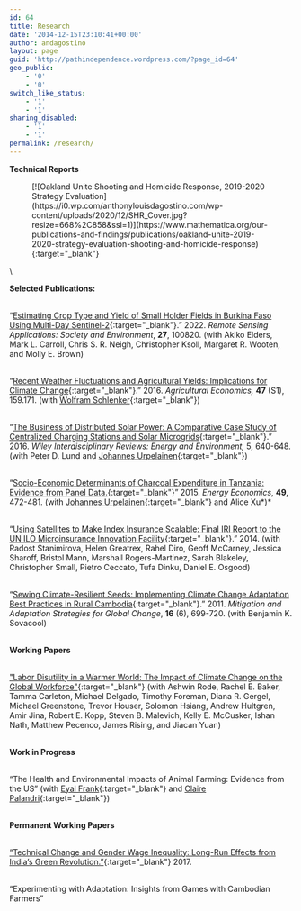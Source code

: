 ```yaml
---
id: 64
title: Research
date: '2014-12-15T23:10:41+00:00'
author: andagostino
layout: page
guid: 'http://pathindependence.wordpress.com/?page_id=64'
geo_public:
    - '0'
    - '0'
switch_like_status:
    - '1'
    - '1'
sharing_disabled:
    - '1'
    - '1'
permalink: /research/
---
```


**Technical Reports**

<figure class="wp-block-image alignnone">[![Oakland Unite Shooting and Homicide Response, 2019-2020 Strategy Evaluation](https://i0.wp.com/anthonylouisdagostino.com/wp-content/uploads/2020/12/SHR_Cover.jpg?resize=668%2C858&ssl=1)](https://www.mathematica.org/our-publications-and-findings/publications/oakland-unite-2019-2020-strategy-evaluation-shooting-and-homicide-response){:target="_blank"}<figcaption> </figcaption></figure>\
<br>

**Selected Publications:**\
<br>

“[Estimating Crop Type and Yield of Small Holder Fields in Burkina Faso Using Multi-Day Sentinel-2](https://www.sciencedirect.com/science/article/pii/S2352938522001288){:target="_blank"}.” 2022. *Remote Sensing Applications: Society and Environment*, **27**, 100820. (with Akiko Elders, Mark L. Carroll, Chris S. R. Neigh, Christopher Ksoll, Margaret R. Wooten, and Molly E. Brown)\
<br>

“[Recent Weather Fluctuations and Agricultural Yields: Implications for Climate Change](http://onlinelibrary.wiley.com/doi/10.1111/agec.12315/abstract){:target="_blank"}.” 2016. *Agricultural Economics,* **47** (S1), 159.171. (with [Wolfram Schlenker](http://www.columbia.edu/~ws2162/){:target="_blank"})\
<br>

“[The Business of Distributed Solar Power: A Comparative Case Study of Centralized Charging Stations and Solar Microgrids](http://wires.wiley.com/WileyCDA/WiresArticle/articles.html?doi=10.1002%2Fwene.209){:target="_blank"}.” 2016. *Wiley Interdisciplinary Reviews: Energy and Environment,* 5, 640-648. (with Peter D. Lund and [Johannes Urpelainen](https://johannesu.com/){:target="_blank"})\
<br>

“[Socio-Economic Determinants of Charcoal Expenditure in Tanzania: Evidence from Panel Data.](http://www.sciencedirect.com/science/article/pii/S0140988315000985){:target="_blank"}” 2015. *Energy Economics*, **49,** 472-481. (with [Johannes Urpelainen](https://johannesu.com/){:target="_blank"} and Alice Xu*)*\
<br>

“[Using Satellites to Make Index Insurance Scalable: Final IRI Report to the UN ILO Microinsurance Innovation Facility](http://iri.columbia.edu/wp-content/uploads/2014/10/Using-Satellites-Scalable-Index-Insurance-IRI-ILO-report-2013.pdf){:target="_blank"}.” 2014. (with Radost Stanimirova, Helen Greatrex, Rahel Diro, Geoff McCarney, Jessica Sharoff, Bristol Mann, Marshall Rogers-Martinez, Sarah Blakeley, Christopher Small, Pietro Ceccato, Tufa Dinku, Daniel E. Osgood)\
<br>

“[Sewing Climate-Resilient Seeds: Implementing Climate Change Adaptation Best Practices in Rural Cambodia](http://link.springer.com/article/10.1007%2Fs11027-011-9289-7){:target="_blank"}.” 2011. *Mitigation and Adaptation Strategies for Global Change*, **16** (6), 699-720. (with Benjamin K. Sovacool)\
<br>

**Working Papers**\
<br>

["Labor Disutility in a Warmer World: The Impact of Climate Change on the Global Workforce"](https://papers.ssrn.com/sol3/papers.cfm?abstract_id=4221478){:target="_blank"} (with Ashwin Rode, Rachel E. Baker, Tamma Carleton,
Michael Delgado, Timothy Foreman, Diana R. Gergel, Michael Greenstone, Trevor Houser, Solomon Hsiang, Andrew Hultgren, Amir Jina, Robert E. Kopp, Steven B. Malevich, Kelly E. McCusker, Ishan Nath, Matthew Pecenco, James Rising, and Jiacan Yuan)\
<br>

**Work in Progress**\
<br>

“The Health and Environmental Impacts of Animal Farming: Evidence from the US” (with [Eyal Frank](http://eyalfrank.com){:target="_blank"} and [Claire Palandri](https://clairepalandri.github.io/){:target="_blank"})\
<br>

**Permanent Working Papers**\
<br>

[“Technical Change and Gender Wage Inequality: Long-Run Effects from India’s Green Revolution.”](https://papers.ssrn.com/sol3/papers.cfm?abstract_id=3400889){:target="_blank"} 2017.\
<br>

“Experimenting with Adaptation: Insights from Games with Cambodian Farmers”\
<br>
